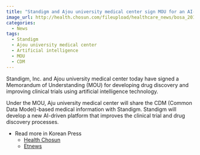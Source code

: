 ```yaml
---
title: "Standigm and Ajou university medical center sign MOU for an AI-driven clinical drug development"
image_url: http://health.chosun.com/fileupload/healthcare_news/bosa_201706/20170607162129_2062400_113441_1315.jpg
categories:
  - News
tags:
  - Standigm
  - Ajou university medical center
  - Artificial intelligence
  - MOU
  - CDM
---
```


Standigm, Inc. and Ajou university medical center today have signed a Memorandum of Understanding (MOU) for developing drug discovery and improving clinical trials using artificial intelligence technology. 

Under the MOU, Aju university medical center will share the CDM (Common Data Model)-based medical information with Standigm. Standigm will develop a new AI-driven platform that improves the clinical trial and drug discovery processes.

* Read more in Korean Press
  * [Health Chosun](http://health.chosun.com/news/dailynews_view.jsp?mn_idx=188350)
  * [Etnews](http://www.etnews.com/20170615000207)
